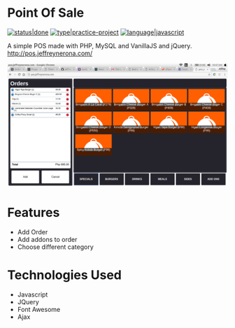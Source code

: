 # Point Of Sale

[![status|done](http://jeffreynerona.com/badges/status-done.svg)](http://jeffreynerona.com/projects) [![type|practice-project](http://jeffreynerona.com/badges/type-practiceproject.svg)](http://jeffreynerona.com/projects/) [![language|javascript](http://jeffreynerona.com/badges/language-javascript.svg)](http://jeffreynerona.com/projects/javascript)

A simple POS made with PHP, MySQL and VanillaJS and jQuery. http://pos.jeffreynerona.com/

![jeffreynerona|pos](https://raw.githubusercontent.com/jeffreynerona/pos/master/screenshot/pos.png)

# Features

  - Add Order
  - Add addons to order
  - Choose different category

# Technologies Used

  - Javascript
  - JQuery
  - Font Awesome
  - Ajax

